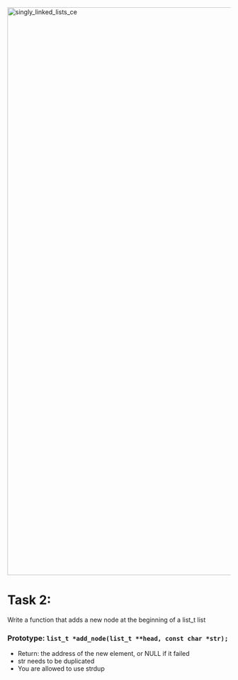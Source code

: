 <img width="1280" alt="singly_linked_lists_ce" src="https://github.com/manningstinson/holbertonschool-low_level_programming/assets/104523090/e6f8d517-2fab-4950-b48f-67f02f047654">

# Task 2: 
Write a function that adds a new node at the beginning of a list_t list

### Prototype: `list_t *add_node(list_t **head, const char *str);`
- Return: the address of the new element, or NULL if it failed
- str needs to be duplicated
- You are allowed to use strdup
